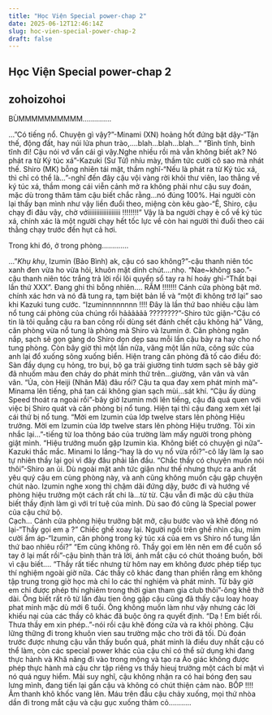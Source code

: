 ```yaml
---
title: "Học Viện Special power-chap 2"
date: 2025-06-12T12:46:14Z
slug: hoc-vien-special-power-chap-2
draft: false
---
```


## Học Viện Special power-chap 2

## zohoizohoi

BÙMMMMMMMMMM…………..
 
…”Có tiếng nổ. Chuyện gì vậy?”-Minami (XN) hoảng hốt đứng bật dậy-“Tận thế, động đất, hay núi lửa phun trào,....blah…blah…blah…"
“Bình tĩnh, bình tĩnh đi! Cậu nói vớ vẩn cái gì vậy.Nghe nhiều rồi mà vẫn không biết ak? Nó phát ra từ Ký túc xá”-Kazuki (Sư Tử) nhíu mày, thầm tức cười cô sao mà nhát thế.
Shiro (MK) bỗng nhiên tái mặt, thầm nghĩ-“Nếu là phát ra từ Ký túc xá, thì chỉ có thể là…”-nghĩ đến đây cậu vội vàng rời khỏi thư viên, lao thẳng về ký túc xá, thầm mong cái viễn cảnh mở ra không phải như cậu suy đoán, mặc dù trong thâm tâm cậu biết chắc rằng…nó đúng 100%. Hai người còn lại thấy bạn mình như vậy liền đuổi theo, miệng còn kêu gào-“Ê, Shiro, cậu chạy đi đâu vậy, chờ vớiiiiiiiiiiiiiiiiiii !!!!!!!!”
Vậy là ba người chạy è cổ về ký túc xá, chính xác là một người chạy hết tốc lực về còn hai người thì đuổi theo cái thằng chạy trước đến hụt cả hơi.
 
Trong khi đó, ở trong phòng………….
 
…”*Khụ khụ*, Izumin (Bảo Bình) ak, cậu có sao không?”-cậu thanh niên tóc xanh đen vừa ho vừa hỏi, khuôn mặt dính chút….nhọ.
“Nae~không sao.”-cậu thanh niên tóc trắng trả lời rồi lôi quyển sổ tay ra hí hoáy ghỉ-“Thất bại lần thứ XXX”. Đang ghi thì bỗng nhiên….
RẦM !!!!!!!
Cánh cửa phòng bật mở. chính xác hơn và nó đã tung ra, tạm biệt bản lề và “một đi không trở lại” sao khi Kazuki tung cước.
“Izuminnnnnnnn !!!! Đây là lần thứ bao nhiêu cậu làm nổ tung cái phòng của chúng rồi hảảảảảả ????????”-Shiro tức giận-“Cậu có tin là tôi quẳng cậu ra ban công rồi dùng sét đánh chết cậu không hả”
Vâng, căn phòng vừa nổ tung là phòng mà Shiro và Izumin ở. Căn phòng ngăn nắp, sạch sẽ gọn gàng do Shiro dọn dẹp sau mỗi lần cậu bày ra hay cho nổ tung phòng. Còn bây giờ thì một lần nữa, vâng một lần nữa, công sức của anh lại đổ xuống sông xuống biển. Hiện trang căn phòng đã tố cáo điều đó: Sàn đầy dụng cụ hỏng, tro bụi, bộ ga trải giường tinh tươm sạch sẽ bây giờ đã nhuốm màu đen cháy do phát minh thử trên…giường, vân vân và vân vân.
“Ủa, còn Heiji (Nhân Mã) đâu rồi? Cậu ta qua đay xem phát minh mà”-Minama lên tiếng, phá tan cái không gian sạch mùi…sát khí.
“Cậu ấy dùng Speed thoát ra ngoài rồi”-bây giờ Izumin mới lên tiếng, cậu đã quá quen với việc bị Shiro quát và căn phòng bị nổ tung. Hiện tại thì cậu đang xem xét lại cái thứ bị nổ tung.
“Mời em Izumin của lớp twelve stars lên phòng Hiệu trưởng. Mời em Izumin của lớp twelve stars lên phòng Hiệu trưởng. Tôi xin nhắc lại…”-tiếng từ loa thông báo của trường làm mấy người trong phòng giật mình.
“Hiệu trưởng muốn gặp Izumin kìa.  Không biết có chuyện gì nữa”-Kazuki thắc mắc.
Minami lo lắng-“hay là do vụ nổ vừa rồi?”-cô lấy làm lạ sao tự nhiên thầy lại gọi vì đây đâu phải  lần đầu.
“Chắc thầy có chuyện muốn nói thôi”-Shiro an ủi. Dù ngoài mặt anh tức giận như thế nhưng thực ra anh rất yêu quý cậu em cùng phòng này, và anh cũng không muốn cậu gặp chuyện chút nào.
Izumin nghe xong thì chậm dãi đứng dậy, bước đi và hướng về phòng hiệu trưởng một cách rất chi là…từ từ. Cậu vẫn đi mặc dù cậu thừa biết thầy định làm gì với trí tuệ của mình. Dù sao đó cũng là Special power của cậu chứ bộ.  
Cạch…
Cánh cửa phòng hiệu trưởng bật mở, cậu bước vào và khẽ đóng nó lại-“Thầy gọi em ạ ?”
Chiếc ghế xoay lại. Người  ngồi trên ghế nhìn cậu, mỉm cười ấm áp-“Izumin, căn phòng trong ký túc xá của em vs Shiro nổ tung lần thứ bao nhiêu rồi?”
“Em cũng không rõ. Thầy gọi em lên nên em để cuốn sổ tay ở lại mất rồi”-cậu bình thản trả lời, ánh mắt cậu có chút thoáng buồn, bởi vì cậu biết….
“Thầy rất tiếc nhưng từ hôm nay em không đươc phép tiếp tục thí nghiệm ngoài giờ nữa. Các thầy cô khác đang than phiền rằng em không tập trung trong giờ học mà chỉ lo các thí nghiệm và phát minh. Từ bây giờ em chỉ được phép thí nghiêm trong thời gian tham gia club thôi”-ông khẽ thở dài. Ông biết rất rõ từ lần đàu tien ông gặp cậu cũng đã thấy cậu loay hoay phat minh mặc dù mới 6 tuổi. Ông không muốn làm như vậy nhưng các lời khiếu nại của các thầy cô khác đã buộc ông ra quyết định.
“Dạ ! Em biết rồi. Thưa thầy em xin phép..”-nói  rồi cậu khẽ đóng cửa và ra khỏi phòng.
Cậu lững thững đi trong khuôn vien sau trường mặc cho trời đã tối. Dù đoán trước được nhưng cậu vẫn thấy buồn quá, phát minh là điều duy nhất cậu có thể làm, còn các  special power khác của cậu chỉ có thể sử dụng khi đang thực hành và Khă năng đi vào trong mộng và tạo ra Ảo giác không được phép thực hành mà cậu chr tập riêng vs thầy hieuj trưởng một cách bí mật vì nó quá nguy hiểm. Mải suy nghĩ, cậu không nhận ra có hai bóng đen sau lưng mình, đang tiến lại gần cậu và không có chút thiện cảm nào.
BỐP !!!!
Âm thanh khô khốc vang lên. Máu trên đầu cậu chảy xuống, mọi thứ nhòa dần đi trong mắt cậu và cậu gục xuống thảm cỏ………..